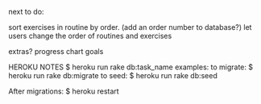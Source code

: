 next to do:


  sort exercises in routine by order. (add an order number to database?)
  let users change the order of routines and exercises



extras?
progress chart
goals



HEROKU NOTES
$ heroku run rake db:task_name
examples:
to migrate:
$ heroku run rake db:migrate
to seed:
$ heroku run rake db:seed

After migrations:
$ heroku restart
